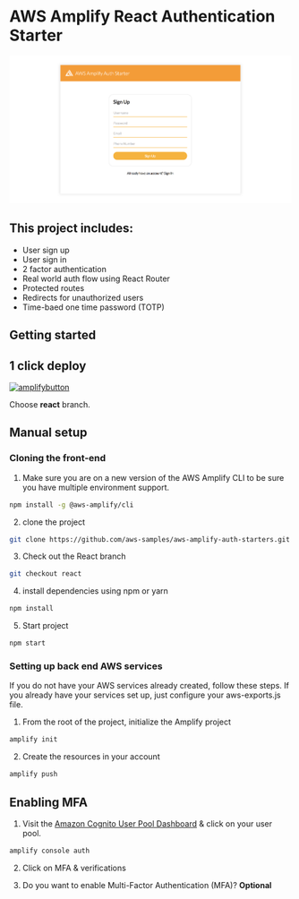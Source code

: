 # AWS Amplify React Authentication Starter

![](hero.png)

## This project includes:    
- User sign up
- User sign in
- 2 factor authentication
- Real world auth flow using React Router
- Protected routes
- Redirects for unauthorized users
- Time-baed one time password (TOTP)    

## Getting started    

## 1 click deploy

[![amplifybutton](https://oneclick.amplifyapp.com/button.svg)](https://console.aws.amazon.com/amplify/home#/deploy?repo=https://github.com/aws-samples/aws-amplify-auth-starters)

Choose __react__ branch.

## Manual setup

### Cloning the front-end

1. Make sure you are on a new version of the AWS Amplify CLI to be sure you have multiple environment support.

```sh
npm install -g @aws-amplify/cli
```

2. clone the project    

```sh
git clone https://github.com/aws-samples/aws-amplify-auth-starters.git
```

3. Check out the React branch

```sh
git checkout react
```

4. install dependencies using npm or yarn    

```sh
npm install
```

5. Start project    

```sh
npm start
```

### Setting up back end AWS services

If you do not have your AWS services already created, follow these steps. If you already have your services set up, just configure your aws-exports.js file.    

1. From the root of the project, initialize the Amplify project    

```sh
amplify init
```

2. Create the resources in your account

```sh
amplify push
```

## Enabling MFA

1. Visit the [Amazon Cognito User Pool Dashboard](https://console.aws.amazon.com/cognito/users) & click on your user pool.

```sh
amplify console auth
```

2. Click on MFA & verifications

3. Do you want to enable Multi-Factor Authentication (MFA)? __Optional__